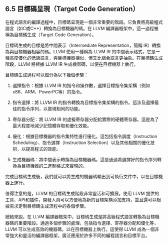 ## 6.5 目標碼呈現（Target Code Generation）

在程式語言的編譯過程中，目標碼呈現是一個非常重要的階段。它負責將高級程式語言（如C或C++）轉換為目標機器的碼。在 LLVM 編譯器框架中，這一過程被稱為目標碼生成（Target Code Generation）。

目標碼生成的目標是將中間表示（Intermediate Representation，簡稱 IR）轉換為與目標機器相容的碼。LLVM 使用一種稱為 LLVM IR 的中間表示格式，它是一種高度優化的低級語言，與目標機器相似，但又比組合語言更抽象。在目標碼生成階段，LLVM 將根據 LLVM IR 生成機器碼，以便在目標機器上執行。

目標碼生成過程可以細分為以下幾個步驟：

1. 選擇指令：根據 LLVM IR 的指令和操作數，選擇目標指令集架構（例如 x86、ARM、PowerPC等）的指令。

2. 指令選擇：將 LLVM IR 的指令轉換為目標指令集架構的指令。這涉及選擇最佳的指令序列，以實現相同的功能。

3. 寄存器分配：將 LLVM IR 的虛擬寄存器分配給實際的硬體寄存器。這是為了最大程度地減少記憶體存取和優化效能。

4. 優化：根據目標機器的指令集特性進行優化。這包括指令調度（Instruction Scheduling）、指令選擇（Instruction Selection）以及其他相關的優化技術，以提高程式的效能。

5. 生成機器碼：將中間表示轉換為目標機器碼。這是通過將選擇好的指令序列轉換為目標機器的二進制格式來實現的。

完成目標碼生成後，我們就可以將生成的機器碼輸出到可執行文件中，以在目標機器上運行。

值得注意的是，LLVM 的目標碼生成階段非常靈活和可擴展。使用 LLVM 提供的工具、API和插件，開發人員可以方便地為新的目標架構添加支持，並且還可以根據需求定制目標碼生成流程中的各個步驟。

總結來說，在 LLVM 編譯器框架中，目標碼生成是將高級程式語言轉換為目標機器碼的重要階段。通過多個步驟的處理，包括指令選擇、寄存器分配和優化等，LLVM 可以生成高效的機器碼，以在目標機器上執行。這使得 LLVM 成為一個非常強大和靈活的編譯器框架，廣泛應用於許多不同的編程語言和目標平台。
